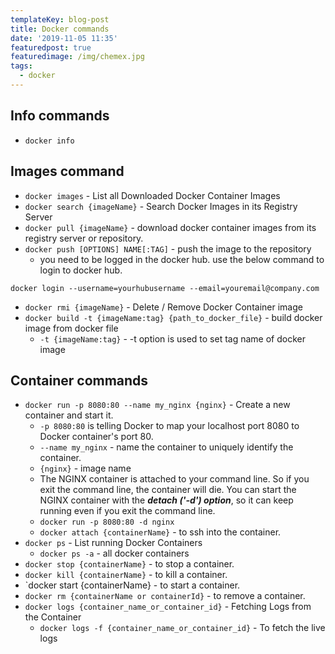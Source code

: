 ```yaml
---
templateKey: blog-post
title: Docker commands
date: '2019-11-05 11:35'
featuredpost: true
featuredimage: /img/chemex.jpg
tags:
  - docker
---
```

## Info commands
- `docker info`

## Images command
- `docker images` - List all Downloaded Docker Container Images
- `docker search {imageName}` - Search Docker Images in its Registry Server
- `docker pull {imageName}` - download docker container images from its registry server or repository.
- `docker push [OPTIONS] NAME[:TAG]` - push the image to the repository
  - you need to be logged in the docker hub. use the below command to login to docker hub.
```
docker login --username=yourhubusername --email=youremail@company.com
```
- `docker rmi {imageName}` - Delete / Remove Docker Container image
- `docker build -t {imageName:tag} {path_to_docker_file}` - build docker image from docker file
  - `-t {imageName:tag}` - -t option is used to set tag name of docker image

## Container commands
- `docker run -p 8080:80 --name my_nginx {nginx}` - Create a new container and start it.
  - `-p 8080:80` is telling Docker to map your localhost port 8080 to Docker container's port 80.
  - `--name my_nginx` - name the container to uniquely identify the container.
  - `{nginx}` - image name
  - The NGINX container is attached to your command line. So if you exit the command line, the container will die. You can start the NGINX container with the **_detach ('-d') option_**, so it can keep running even if you exit the command line.
  - `docker run -p 8080:80 -d nginx`
  - `docker attach {containerName}` - to ssh into the container.
- `docker ps` - List running Docker Containers
  - `docker ps -a` - all docker containers
- `docker stop {containerName}` - to stop a container.
- `docker kill {containerName}` - to kill a container.
- `docker start {containerName} - to start a container.
- `docker rm {containerName or containerId}` - to remove a container.
- `docker logs {container_name_or_container_id}` - Fetching Logs from the Container
  - `docker logs -f {container_name_or_container_id}` - To fetch the live logs
